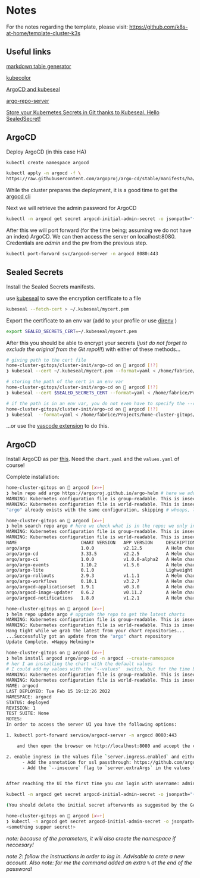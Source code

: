 # Notes

For the notes regarding the template, please visit: <https://github.com/k8s-at-home/template-cluster-k3s>

## Useful links

[markdown table generator](https://www.tablesgenerator.com/markdown_tables#)

[kubecolor](https://github.com/hidetatz/kubecolor)

[ArgoCD and kubeseal](https://devopstales.github.io/kubernetes/argocd-kubeseal/)

[argo-repo-server](https://github.com/danmanners/argocd-sops/pkgs/container/argo-repo-server)

[Store your Kubernetes Secrets in Git thanks to Kubeseal. Hello SealedSecret!](https://dev.to/stack-labs/store-your-kubernetes-secrets-in-git-thanks-to-kubeseal-hello-sealedsecret-2i6h)

## ArgoCD

Deploy ArgoCD (in this case HA)

```sh
kubectl create namespace argocd

kubectl apply -n argocd -f \
https://raw.githubusercontent.com/argoproj/argo-cd/stable/manifests/ha/install.yaml
```

While the cluster prepares the deployment, it is a good time to get the [argocd cli](https://argo-cd.readthedocs.io/en/stable/cli_installation/)

Next we will retrieve the admin password for ArgoCD

```sh
kubectl -n argocd get secret argocd-initial-admin-secret -o jsonpath="{.data.password}" | base64 -d; echo
```

After this we will port forward (for the time being; assuming we do not have an index) ArgoCD. We can then access the server on localhost:8080. Credentials are _admin_ and the pw from the previous step.

```sh
kubectl port-forward svc/argocd-server -n argocd 8080:443
```

## Sealed Secrets

Install the Sealed Secrets manifests.

use [kubeseal]() to save the encryption certificate to a file

```sh
kubeseal --fetch-cert > ~/.kubeseal/mycert.pem
```

Export the certificate to an env var (add to your profile or use [direnv](https://direnv.net/) )

```sh
export SEALED_SECRETS_CERT=~/.kubeseal/mycert.pem
```

After this you should be able to encrypt your secrets (_just do not forget to exclude the original from the Git repo!!!_) with either of these methods...

```sh
# giving path to the cert file
home-cluster-gitops/cluster-init/argo-cd on  argocd [!?]
❯ kubeseal --cert ~/.kubeseal/mycert.pem --format=yaml < /home/fabrice/Projects/home-cluster-gitops/cluster-init/argo-cd/my-token.yaml > /home/fabrice/Projects/home-cluster-gitops/cluster-init/argo-cd/my-token.sealed.yaml

# storing the path of the cert in an env var
home-cluster-gitops/cluster-init/argo-cd on  argocd [!?]
❯ kubeseal --cert $SEALED_SECRETS_CERT --format=yaml < /home/fabrice/Projects/home-cluster-gitops/cluster-init/argo-cd/my-token.yaml > /home/fabrice/Projects/home-cluster-gitops/cluster-init/argo-cd/my-token.sealed.yaml

# if the path is in an env var, you do not even have to specify the --cert option
home-cluster-gitops/cluster-init/argo-cd on  argocd [!?]
❯ kubeseal  --format=yaml < /home/fabrice/Projects/home-cluster-gitops/cluster-init/argo-cd/my-token.yaml > /home/fabrice/Projects/home-cluster-gitops/cluster-init/argo-cd/my-token.sealed.yaml
````

...or use the [vascode extension](https://marketplace.visualstudio.com/items?itemName=codecontemplator.kubeseal) to do this.


## ArgoCD

Install ArgoCD as per [this](https://github.com/argoproj/argo-helm/tree/master/charts/argo-cd). Need the `chart.yaml` and the `values.yaml` of course!

Complete installation:

```sh
home-cluster-gitops on  argocd [✘»+]
❯ helm repo add argo https://argoproj.github.io/argo-helm # here we add the original repository
WARNING: Kubernetes configuration file is group-readable. This is insecure. Location: /home/fabrice/.kube/config
WARNING: Kubernetes configuration file is world-readable. This is insecure. Location: /home/fabrice/.kube/config
"argo" already exists with the same configuration, skipping # whoops, looks like I already added it (it is actually a re-install :D )

home-cluster-gitops on  argocd [✘»+]
❯ helm search repo argo # here we check what is in the repo; we only interested in the  argo/argo-cd chart
WARNING: Kubernetes configuration file is group-readable. This is insecure. Location: /home/fabrice/.kube/config
WARNING: Kubernetes configuration file is world-readable. This is insecure. Location: /home/fabrice/.kube/config
NAME                      	CHART VERSION	APP VERSION  	DESCRIPTION
argo/argo                 	1.0.0        	v2.12.5      	A Helm chart for Argo Workflows
argo/argo-cd              	3.33.5       	v2.2.5       	A Helm chart for ArgoCD, a declarative, GitOps ...
argo/argo-ci              	1.0.0        	v1.0.0-alpha2	A Helm chart for Argo-CI
argo/argo-events          	1.10.2       	v1.5.6       	A Helm chart to install Argo-Events in k8s Cluster
argo/argo-lite            	0.1.0        	             	Lighweight workflow engine for Kubernetes
argo/argo-rollouts        	2.9.3        	v1.1.1       	A Helm chart for Argo Rollouts
argo/argo-workflows       	0.10.1       	v3.2.7       	A Helm chart for Argo Workflows
argo/argocd-applicationset	1.9.1        	v0.3.0       	A Helm chart for installing ArgoCD ApplicationSet
argo/argocd-image-updater 	0.6.2        	v0.11.2      	A Helm chart for Argo CD Image Updater, a tool ...
argo/argocd-notifications 	1.8.0        	v1.2.1       	A Helm chart for ArgoCD notifications, an add-o...

home-cluster-gitops on  argocd [✘»+]
❯ helm repo update argo # upgrade the repo to get the latest charts
WARNING: Kubernetes configuration file is group-readable. This is insecure. Location: /home/fabrice/.kube/config
WARNING: Kubernetes configuration file is world-readable. This is insecure. Location: /home/fabrice/.kube/config
Hang tight while we grab the latest from your chart repositories...
...Successfully got an update from the "argo" chart repository
Update Complete. ⎈Happy Helming!⎈

home-cluster-gitops on  argocd [✘»+]
❯ helm install argocd argo/argo-cd -n argocd --create-namespace
# her I am installing the chart with the default values
# I could add my values with the "--values"  switch, but for the time being this is a test install so I am good with the defaults
WARNING: Kubernetes configuration file is group-readable. This is insecure. Location: /home/fabrice/.kube/config
WARNING: Kubernetes configuration file is world-readable. This is insecure. Location: /home/fabrice/.kube/config
NAME: argocd
LAST DEPLOYED: Tue Feb 15 19:12:26 2022
NAMESPACE: argocd
STATUS: deployed
REVISION: 1
TEST SUITE: None
NOTES:
In order to access the server UI you have the following options:

1. kubectl port-forward service/argocd-server -n argocd 8080:443

    and then open the browser on http://localhost:8080 and accept the certificate

2. enable ingress in the values file `server.ingress.enabled` and either
      - Add the annotation for ssl passthrough: https://github.com/argoproj/argo-cd/blob/master/docs/operator-manual/ingress.md#option-1-ssl-passthrough
      - Add the `--insecure` flag to `server.extraArgs` in the values file and terminate SSL at your ingress: https://github.com/argoproj/argo-cd/blob/master/docs/operator-manual/ingress.md#option-2-multiple-ingress-objects-and-hosts


After reaching the UI the first time you can login with username: admin and the random password generated during the installation. You can find the password by running:

kubectl -n argocd get secret argocd-initial-admin-secret -o jsonpath="{.data.password}" | base64 -d

(You should delete the initial secret afterwards as suggested by the Getting Started Guide: https://github.com/argoproj/argo-cd/blob/master/docs/getting_started.md#4-login-using-the-cli)

home-cluster-gitops on  argocd [✘»+]
❯ kubectl -n argocd get secret argocd-initial-admin-secret -o jsonpath="{.data.password}" | base64 -d # then we get the password and log in
<something supper secret!>

```

_note: because of the parameters, it will also create the namespace if neccesary!_

_note 2: follow the instructions in order to log in. Advisable to crete a new account. Also note: for me the command added an extra `%` at the end of the password!_
